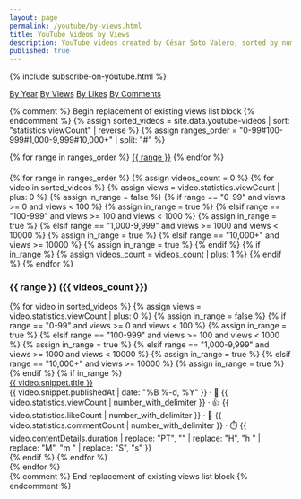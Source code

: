 ```yaml
---
layout: page
permalink: /youtube/by-views.html
title: YouTube Videos by Views
description: YouTube videos created by César Soto Valero, sorted by number of views.
published: true
---
```


{% include subscribe-on-youtube.html %}

<!-- Buttons for ordering YouTube videos -->
<div class="list-filters">
   <a href="/youtube/by-year.html" class="list-filter">By Year</a>
   <a href="/youtube/by-views.html" class="list-filter">By Views</a>
   <a href="/youtube/by-likes.html" class="list-filter">By Likes</a>
   <a href="/youtube/by-comments.html" class="list-filter">By Comments</a>
</div>

{% comment %} Begin replacement of existing views list block {% endcomment %}
{% assign sorted_videos = site.data.youtube-videos | sort: "statistics.viewCount" | reverse %}
{% assign ranges_order = "0-99#100-999#1,000-9,999#10,000+" | split: "#" %}

<!-- Views cloud -->
<div class="tag-list">
  {% for range in ranges_order %}
    <a href="#{{ range }}" class="btn btn-primary tag-btn">{{ range }}</a>
  {% endfor %}
</div>

<div id="full-tags-list" style="margin-top: 20px;">
  {% for range in ranges_order %}
    {% assign videos_count = 0 %}
    {% for video in sorted_videos %}
      {% assign views = video.statistics.viewCount | plus: 0 %}
      {% assign in_range = false %}
      {% if range == "0-99" and views >= 0 and views < 100 %}
        {% assign in_range = true %}
      {% elsif range == "100-999" and views >= 100 and views < 1000 %}
        {% assign in_range = true %}
      {% elsif range == "1,000-9,999" and views >= 1000 and views < 10000 %}
        {% assign in_range = true %}
      {% elsif range == "10,000+" and views >= 10000 %}
        {% assign in_range = true %}
      {% endif %}
      {% if in_range %}
        {% assign videos_count = videos_count | plus: 1 %}
      {% endif %}
    {% endfor %}
    <h3 id="{{ range }}" class="linked-section">{{ range }} ({{ videos_count }})</h3>
    <div class="post-list">
      {% for video in sorted_videos %}
        {% assign views = video.statistics.viewCount | plus: 0 %}
        {% assign in_range = false %}
        {% if range == "0-99" and views >= 0 and views < 100 %}
          {% assign in_range = true %}
        {% elsif range == "100-999" and views >= 100 and views < 1000 %}
          {% assign in_range = true %}
        {% elsif range == "1,000-9,999" and views >= 1000 and views < 10000 %}
          {% assign in_range = true %}
        {% elsif range == "10,000+" and views >= 10000 %}
          {% assign in_range = true %}
        {% endif %}
        {% if in_range %}
          <div class="tag-entry">
            <a href="https://www.youtube.com/watch?v={{ video.id }}" target="_blank">{{ video.snippet.title }}</a>
            <div class="entry-date">
              <time datetime="{{ video.snippet.publishedAt }}">{{ video.snippet.publishedAt | date: "%B %-d, %Y" }}</time>
              <span class="post-stats">
                · 👀 {{ video.statistics.viewCount | number_with_delimiter }}
                · 👍 {{ video.statistics.likeCount | number_with_delimiter }}
                · 💬 {{ video.statistics.commentCount | number_with_delimiter }}
                · ⏱️ {{ video.contentDetails.duration | replace: "PT", "" | replace: "H", "h " | replace: "M", "m " | replace: "S", "s" }}
              </span>
            </div>
          </div>
        {% endif %}
      {% endfor %}
    </div>
  {% endfor %}
</div>
{% comment %} End replacement of existing views list block {% endcomment %}
